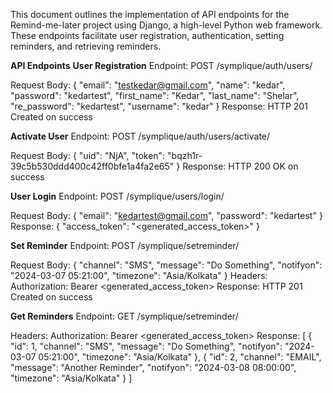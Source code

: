 This document outlines the implementation of API endpoints for the Remind-me-later project using Django, a high-level Python web framework. These endpoints facilitate user registration, authentication, setting reminders, and retrieving reminders.

**API Endpoints**
**User Registration**
Endpoint: POST /symplique/auth/users/

Request Body:
{
    "email": "testkedar@gmail.com",
    "name": "kedar",
    "password": "kedartest",
    "first_name": "Kedar",
    "last_name": "Shelar",
    "re_password": "kedartest",
    "username": "kedar"
}
Response: HTTP 201 Created on success

**Activate User**
Endpoint: POST /symplique/auth/users/activate/

Request Body:
{
    "uid": "NjA",
    "token": "bqzh1r-39c5b530ddd400c42ff0bfe1a4fa2e65"
}
Response: HTTP 200 OK on success

**User Login**
Endpoint: POST /symplique/users/login/

Request Body:
{
    "email": "kedartest@gmail.com",
    "password": "kedartest"
}
Response:
{
    "access_token": "<generated_access_token>"
}

**Set Reminder**
Endpoint: POST /symplique/setreminder/

Request Body:
{
    "channel": "SMS",
    "message": "Do Something",
    "notifyon": "2024-03-07 05:21:00",
    "timezone": "Asia/Kolkata"
}
Headers:
Authorization: Bearer <generated_access_token>
Response: HTTP 201 Created on success

**Get Reminders**
Endpoint: GET /symplique/setreminder/

Headers:
Authorization: Bearer <generated_access_token>
Response:
[
    {
        "id": 1,
        "channel": "SMS",
        "message": "Do Something",
        "notifyon": "2024-03-07 05:21:00",
        "timezone": "Asia/Kolkata"
    },
    {
        "id": 2,
        "channel": "EMAIL",
        "message": "Another Reminder",
        "notifyon": "2024-03-08 08:00:00",
        "timezone": "Asia/Kolkata"
    }
]
